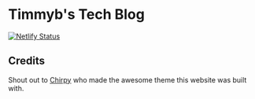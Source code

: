 # Timmyb's Tech Blog
[![Netlify Status](https://api.netlify.com/api/v1/badges/b6bff119-edb1-4029-971f-66546ebc6089/deploy-status)](https://app.netlify.com/sites/timmybs-tech-blog/deploys)

## Credits

Shout out to [Chirpy](https://github.com/cotes2020/jekyll-theme-chirpy) who made the awesome theme this website was built with.
